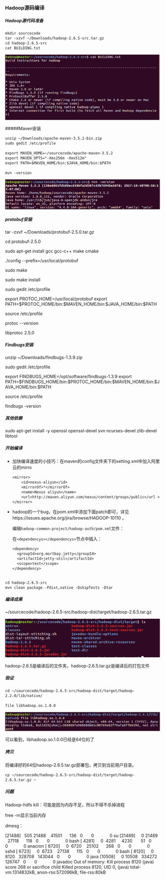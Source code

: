 ### Hadoop源码编译

##### Hadoop源代码准备

```Linux
mkdir sourcecode
tar -xzvf ~/Downloads/hadoop-2.6.5-src.tar.gz
cd hadoop-2.6.5-src
cat BUILDING.txt
```

![](./img/build.PNG)

#####Maven安装

```Linux
unzip ~/Downloads/apache-maven-3.5.2-bin.zip
sudo gedit /etc/profile

export MAVEN_HOME=~/sourcecode/apache-maven-3.5.2
export MAVEN_OPTS="-Xms256m -Xmx512m"
export PATH=$MAVEN_HOME/bin:$JAVA_HOME/bin:$PATH

mvn -version
```

![](./img/mvn.PNG)

##### protobuf安装

tar -zxvf ~/Downloads/protobuf-2.5.0.tar.gz

cd protobuf-2.5.0

sudo apt-get install gcc gcc-c++ make cmake

./config --prefix=/usr/local/protobuf

sudo make

sudo make install

sudo gedit /etc/profile



export PROTOC_HOME=/usr/local/protobuf
export PATH=\$PROTOC_HOME/bin:\$MAVEN_HOME/bin:\$JAVA_HOME/bin:\$PATH

source /etc/profile

protoc --version

libprotoc 2.5.0

##### Findbugs安装

unzip ~/Downloads/findbugs-1.3.9.zip

sudo gedit /etc/profile



export FINDBUGS_HOME=/opt/software/findbugs-1.3.9
export PATH=\$FINDBUGS_HOME/bin:\$PROTOC_HOME/bin:\$MAVEN_HOME/bin:\$JAVA_HOME/bin:$PATH

source /etc/profile

findbugs -version

##### 其他依赖

sudo apt-get install -y openssl openssl-devel svn ncurses-devel zlib-devel libtool

##### 开始编译

- 加快编译速度的小技巧：在maven的config文件夹下的setting.xml中加入阿里云的mirro

  ```Linux
  <mirror>
      <id>nexus-aliyun</id>
      <mirrorOf>*</mirrorOf>
      <name>Nexus aliyun</name>
      <url>http://maven.aliyun.com/nexus/content/groups/public</url >
  </mirror>
  ```

- hadoop的一个bug，在pom.xml中添加下面patch即可，详见https://issues.apache.org/jira/browse/HADOOP-10110 。

  编辑`hadoop-common-project/hadoop-auth/pom.xml`文件：

  在`<dependencys></dependencys>`节点中插入：

  ```
  <dependency>
    <groupId>org.mortbay.jetty</groupId>
    <artifactId>jetty-util</artifactId>
    <scope>test</scope>
  </dependency> 
  ```

```Linux

cd hadoop-2.6.5-src
mvn clean package -Pdist,native -DskipTests -Dtar
```



##### 编译成果

~/sourcecode/hadoop-2.6.5-src/hadoop-dist/target/hadoop-2.6.5.tar.gz

![](img/target.PNG)

 hadoop-2.6.5是编译后的文件夹，hadoop-2.6.5.tar.gz是编译后的打包文件

##### 验证

```Linux
cd ~/sourcecode/hadoop-2.6.5-src/hadoop-dist/target/hadoop-2.2.0/lib/native/

file libhadoop.so.1.0.0

```

![](img/result.PNG)

可以看到，libhadoop.so.1.0.0已经是64位的了

##### 拷贝

将编译好的64位hadoop-2.6.5.tar.gz部署包，拷贝到当前用户目录。

```Linux
cp ~/sourcecode/hadoop-2.6.5-src/hadoop-dist/target/hadoop-2.6.5.tar.gz ~
```

##### 问题

Hadoop-hdfs kill：可能是因为内存不足，所以不得不杀掉进程

free -m显示当前内存

dmesg：

[21488]   505 21488    41501      136   0       0             0 su
[21489]     0 21489    27118      118   0       0             0 bash
[ 4281]     0  4281     4230       51   0       0             0 anacron
[ 6720]     0  6720    25102      268   0       0             0 sshd
[ 6723]     0  6723    27138      115   0       0             0 bash
[ 8120]     0  8120   328708   143044   0       0             0 java
[10508]     0 10508   334272   126747   0       0             0 javadoc
Out of memory: Kill process 8120 (java) score 268 or sacrifice child
Killed process 8120, UID 0, (java) total-vm:1314832kB, anon-rss:572096kB, file-rss:80kB




